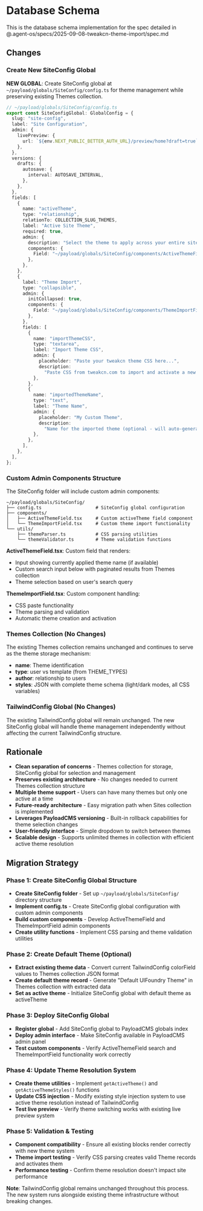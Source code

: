 # Database Schema

This is the database schema implementation for the spec detailed in @.agent-os/specs/2025-09-08-tweakcn-theme-import/spec.md

## Changes

### Create New SiteConfig Global

**NEW GLOBAL**: Create SiteConfig global at `~/payload/globals/SiteConfig/config.ts` for theme management while preserving existing Themes collection.

```typescript
// ~/payload/globals/SiteConfig/config.ts
export const SiteConfigGlobal: GlobalConfig = {
  slug: "site-config",
  label: "Site Configuration",
  admin: {
    livePreview: {
      url: `${env.NEXT_PUBLIC_BETTER_AUTH_URL}/preview/home?draft=true`,
    },
  },
  versions: {
    drafts: {
      autosave: {
        interval: AUTOSAVE_INTERVAL,
      },
    },
  },
  fields: [
    {
      name: "activeTheme",
      type: "relationship",
      relationTo: COLLECTION_SLUG_THEMES,
      label: "Active Site Theme",
      required: true,
      admin: {
        description: "Select the theme to apply across your entire site",
        components: {
          Field: "~/payload/globals/SiteConfig/components/ActiveThemeField",
        },
      },
    },
    {
      label: "Theme Import",
      type: "collapsible",
      admin: {
        initCollapsed: true,
        components: {
          Field: "~/payload/globals/SiteConfig/components/ThemeImportField",
        },
      },
      fields: [
        {
          name: "importThemeCSS",
          type: "textarea",
          label: "Import Theme CSS",
          admin: {
            placeholder: "Paste your tweakcn theme CSS here...",
            description:
              "Paste CSS from tweakcn.com to import and activate a new theme",
          },
        },
        {
          name: "importedThemeName",
          type: "text",
          label: "Theme Name",
          admin: {
            placeholder: "My Custom Theme",
            description:
              "Name for the imported theme (optional - will auto-generate if empty)",
          },
        },
      ],
    },
  ],
};
```

### Custom Admin Components Structure

The SiteConfig folder will include custom admin components:

```
~/payload/globals/SiteConfig/
├── config.ts                    # SiteConfig global configuration
├── components/
│   ├── ActiveThemeField.tsx     # Custom activeTheme field component
│   └── ThemeImportField.tsx     # Custom theme import functionality
└── utils/
    ├── themeParser.ts           # CSS parsing utilities
    └── themeValidator.ts        # Theme validation functions
```

**ActiveThemeField.tsx**: Custom field that renders:

- Input showing currently applied theme name (if available)
- Custom search input below with paginated results from Themes collection
- Theme selection based on user's search query

**ThemeImportField.tsx**: Custom component handling:

- CSS paste functionality
- Theme parsing and validation
- Automatic theme creation and activation

### Themes Collection (No Changes)

The existing Themes collection remains unchanged and continues to serve as the theme storage mechanism:

- **name**: Theme identification
- **type**: user vs template (from THEME_TYPES)
- **author**: relationship to users
- **styles**: JSON with complete theme schema (light/dark modes, all CSS variables)

### TailwindConfig Global (No Changes)

The existing TailwindConfig global will remain unchanged. The new SiteConfig global will handle theme management independently without affecting the current TailwindConfig structure.

## Rationale

- **Clean separation of concerns** - Themes collection for storage, SiteConfig global for selection and management
- **Preserves existing architecture** - No changes needed to current Themes collection structure
- **Multiple theme support** - Users can have many themes but only one active at a time
- **Future-ready architecture** - Easy migration path when Sites collection is implemented
- **Leverages PayloadCMS versioning** - Built-in rollback capabilities for theme selection changes
- **User-friendly interface** - Simple dropdown to switch between themes
- **Scalable design** - Supports unlimited themes in collection with efficient active theme resolution

## Migration Strategy

### Phase 1: Create SiteConfig Global Structure

- **Create SiteConfig folder** - Set up `~/payload/globals/SiteConfig/` directory structure
- **Implement config.ts** - Create SiteConfig global configuration with custom admin components
- **Build custom components** - Develop ActiveThemeField and ThemeImportField admin components
- **Create utility functions** - Implement CSS parsing and theme validation utilities

### Phase 2: Create Default Theme (Optional)

- **Extract existing theme data** - Convert current TailwindConfig colorField values to Themes collection JSON format
- **Create default theme record** - Generate "Default UIFoundry Theme" in Themes collection with extracted data
- **Set as active theme** - Initialize SiteConfig global with default theme as activeTheme

### Phase 3: Deploy SiteConfig Global

- **Register global** - Add SiteConfig global to PayloadCMS globals index
- **Deploy admin interface** - Make SiteConfig available in PayloadCMS admin panel
- **Test custom components** - Verify ActiveThemeField search and ThemeImportField functionality work correctly

### Phase 4: Update Theme Resolution System

- **Create theme utilities** - Implement `getActiveTheme()` and `getActiveThemeStyles()` functions
- **Update CSS injection** - Modify existing style injection system to use active theme resolution instead of TailwindConfig
- **Test live preview** - Verify theme switching works with existing live preview system

### Phase 5: Validation & Testing

- **Component compatibility** - Ensure all existing blocks render correctly with new theme system
- **Theme import testing** - Verify CSS parsing creates valid Theme records and activates them
- **Performance testing** - Confirm theme resolution doesn't impact site performance

**Note**: TailwindConfig global remains unchanged throughout this process. The new system runs alongside existing theme infrastructure without breaking changes.
